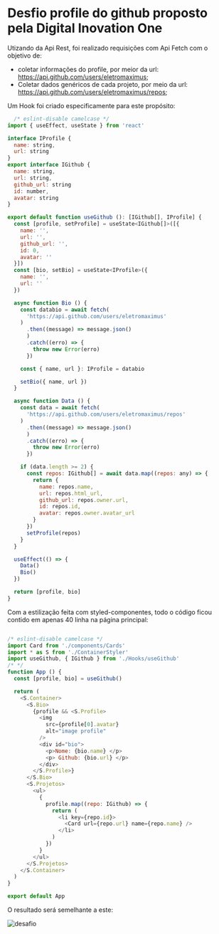 # Desfio profile do github proposto pela Digital Inovation One

Utizando da Api Rest, foi realizado requisições com Api Fetch com o objetivo de:
  * coletar informações do profile, por meior da url: https://api.github.com/users/eletromaximus;
  * Coletar dados genéricos de cada projeto, por meio da url: https://api.github.com/users/eletromaximus/repos;

  Um Hook foi criado especificamente para este propósito:

~~~ javascript 
  /* eslint-disable camelcase */
import { useEffect, useState } from 'react'

interface IProfile {
  name: string,
  url: string
}
export interface IGithub {
  name: string,
  url: string,
  github_url: string
  id: number,
  avatar: string
}

export default function useGithub (): [IGithub[], IProfile] {
  const [profile, setProfile] = useState<IGithub[]>([{
    name: '',
    url: '',
    github_url: '',
    id: 0,
    avatar: ''
  }])
  const [bio, setBio] = useState<IProfile>({
    name: '',
    url: ''
  })

  async function Bio () {
    const databio = await fetch(
      'https://api.github.com/users/eletromaximus'
    )
      .then((message) => message.json()
      )
      .catch((erro) => {
        throw new Error(erro)
      })

    const { name, url }: IProfile = databio

    setBio({ name, url })
  }

  async function Data () {
    const data = await fetch(
      'https://api.github.com/users/eletromaximus/repos'
    )
      .then((message) => message.json()
      )
      .catch((erro) => {
        throw new Error(erro)
      })

    if (data.length >= 2) {
      const repos: IGithub[] = await data.map((repos: any) => {
        return {
          name: repos.name,
          url: repos.html_url,
          github_url: repos.owner.url,
          id: repos.id,
          avatar: repos.owner.avatar_url
        }
      })
      setProfile(repos)
    }
  }

  useEffect(() => {
    Data()
    Bio()
  })

  return [profile, bio]
}

~~~

Com a estilização feita com styled-componentes, todo o código ficou contido em apenas 40 linha 
na página principal:

~~~ javascript 

/* eslint-disable camelcase */
import Card from './components/Cards'
import * as S from './ContainerStyler'
import useGithub, { IGithub } from './Hooks/useGithub'
/* */
function App () {
  const [profile, bio] = useGithub()

  return (
    <S.Container>
      <S.Bio>
        {profile && <S.Profile>
          <img
            src={profile[0].avatar}
            alt="image profile"
          />
          <div id="bio">
            <p>Nome: {bio.name} </p>
            <p> Github: {bio.url} </p>
          </div>
        </S.Profile>}
      </S.Bio>
      <S.Projetos>
        <ul>
          {
            profile.map((repo: IGithub) => {
              return (
                <li key={repo.id}>
                  <Card url={repo.url} name={repo.name} />
                </li>
              )
            })
          }
        </ul>
      </S.Projetos>
    </S.Container>
  )
}

export default App
~~~

O resultado será semelhante a este:

![desafio](https://github.com/Eletromaximus/challenge-dio-react/blob/main/desafio.png)
